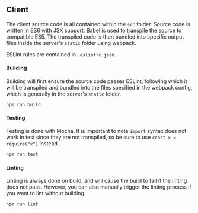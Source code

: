 ## Client

The client source code is all contained within the `src` folder. Source code is written in ES6 with JSX support. Babel is used to transpile the source to compatible ES5. The transpiled code is then bundled into specific output files inside the server's `static` folder using webpack.

ESLint rules are contained in `.eslintrc.json`.

#### Building
Building will first ensure the source code passes ESLint, following which it will be transpiled and bundled into the files specified in the webpack config, which is generally in the server's `static` folder.

`npm run build`

#### Testing
Testing is done with Mocha. It is important to note `import` syntax does not work in test since they are not transpiled, so be sure to use `const x = require("x")` instead.

`npm run test`

#### Linting
Linting is always done on build, and will cause the build to fail if the linting does not pass. However, you can also manually trigger the linting process if you want to lint without building.

`npm run lint`
